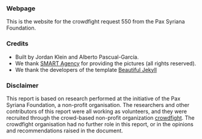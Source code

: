 
### Webpage

This is the website for the crowdfight request 550 from the Pax Syriana Foundation.

### Credits

* Built by Jordan Klein and Alberto Pascual-García.
* We  thank [SMART Agency]() for providing the pictures (all rights reserved).
* We thank the developers of the template  [Beautiful Jekyll](https://beautifuljekyll.com/)

### Disclaimer 
This report is based on research performed at the initiative of the Pax Syriana
Foundation, a non-profit organisation. The researchers and other contributors of this report were
all working as volunteers, and they were recruited through the crowd-based non-profit organization
[crowdfight](www.crowdfightcovid19.org). The crowdfight organisation had no
further role in this report, or in the opinions and recommendations raised in the document.
